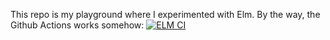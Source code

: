 This repo is my playground where I experimented with Elm. By the way, the Github Actions works somehow: [![ELM CI](https://github.com/Vest/beginning-elm/actions/workflows/elm.yml/badge.svg?branch=master)](https://github.com/Vest/beginning-elm/actions/workflows/elm.yml)
